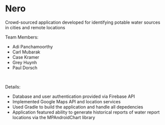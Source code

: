 # Nero

Crowd-sourced application developed for identifying potable water sources in cities and remote locations

Team Members:
+ Adi Panchamoorthy
+ Carl Mubarak
+ Case Kramer
+ Grey Huynh
+ Paul Dorsch

<br>

Details:
+ Database and user authentication provided via Firebase API
+ Implemented Google Maps API and location services
+ Used Gradle to build the application and handle all depedencies
+ Application featured ability to generate historical reports of water report locations via the MPAndroidChart library
